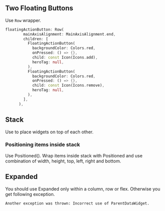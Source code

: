 ## Two Floating Buttons
Use `Row` wrapper.
```dart
floatingActionButton: Row(
        mainAxisAlignment: MainAxisAlignment.end,
        children: [
          FloatingActionButton(
            backgroundColor: Colors.red,
            onPressed: () => {},
            child: const Icon(Icons.add),
            heroTag: null,
          ),
          FloatingActionButton(
            backgroundColor: Colors.red,
            onPressed: () => {},
            child: const Icon(Icons.remove),
            heroTag: null,
          ),
        ],
      ),
```


## Stack
Use to place widgets on top of each other.

### Positioning items inside stack
Use Positioned(). Wrap items inside stack with Positioned and use combination of width, height, top, left, right and bottom.

## Expanded
You should use Expanded only within a column, row or flex. Otherwise you get following exception.
```console
Another exception was thrown: Incorrect use of ParentDataWidget.
```